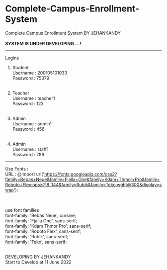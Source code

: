 # Complete-Campus-Enrollment-System
Complete Campus Enrollment System BY JEHANKANDY
<br><br>
<b>SYSTEM IS UNDER DEVELOPING....!</b>
<br>


*****************


Logins<br>
1. Student 
 <br>Username : 200105101033
 <br>Password : 75379
 <br><br>
 
2. Teacher
 <br>Username : teacher1
 <br>Password : 123
  <br><br>
 
3. Admin
 <br>Username : admin1
 <br>Password : 456
   <br><br>
 
4. Admin
 <br>Username : staff1
 <br>Password : 789


**************************************
Use Fonts :<br>
 URL : @import url('https://fonts.googleapis.com/css2?family=Bebas+Neue&family=Fjalla+One&family=Kdam+Thmor+Pro&family=Roboto+Flex:opsz@8..144&family=Rubik&family=Teko:wght@300&display=swap');

<br><br>
    use font families <br>
        font-family: 'Bebas Neue', cursive;<br>
        font-family: 'Fjalla One', sans-serif;<br>
        font-family: 'Kdam Thmor Pro', sans-serif;<br>
        font-family: 'Roboto Flex', sans-serif;<br>
        font-family: 'Rubik', sans-serif;<br>
        font-family: 'Teko', sans-serif;<br><br>



DEVELOPING BY JEHANKANDY 
<br> Start to Develop at 11 June 2022 
